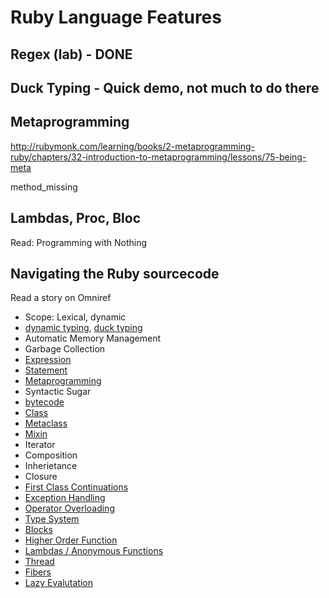 # Ruby Language Features

## Regex (lab) - DONE

## Duck Typing - Quick demo, not much to do there

## Metaprogramming

http://rubymonk.com/learning/books/2-metaprogramming-ruby/chapters/32-introduction-to-metaprogramming/lessons/75-being-meta

method_missing

## Lambdas, Proc, Bloc

Read: Programming with Nothing

## Navigating the Ruby sourcecode

Read a story on Omniref






- Scope: Lexical, dynamic
- [dynamic typing](http://en.wikipedia.org/wiki/Dynamic_typing), [duck typing](http://en.wikipedia.org/wiki/Duck_typing)
- Automatic Memory Management
- Garbage Collection
- [Expression](http://en.wikipedia.org/wiki/Expression_(programming))
- [Statement](http://en.wikipedia.org/wiki/Statement_(programming))
- [Metaprogramming](http://en.wikipedia.org/wiki/Metaprogramming)
- Syntactic Sugar
- [bytecode](http://en.wikipedia.org/wiki/Bytecode)
- [Class](http://en.wikipedia.org/wiki/Class_(computer_science))
- [Metaclass](http://en.wikipedia.org/wiki/Metaclass)
- [Mixin](http://en.wikipedia.org/wiki/Mixin)
- Iterator
- Composition
- Inherietance
- Closure
- [First Class Continuations](http://en.wikipedia.org/wiki/First-class_continuation)
- [Exception Handling](http://en.wikipedia.org/wiki/Exception_handling)
- [Operator Overloading](http://en.wikipedia.org/wiki/Operator_overloading)
- [Type System](http://en.wikipedia.org/wiki/Type_system)
- [Blocks](http://en.wikipedia.org/wiki/Ruby_(programming_language)#Blocks_and_iterators)
- [Higher Order Function](http://en.wikipedia.org/wiki/Higher-order_function)
- [Lambdas / Anonymous Functions](http://en.wikipedia.org/wiki/Anonymous_function)
- [Thread](http://en.wikipedia.org/wiki/Thread_(computer_science))
- [Fibers](http://en.wikipedia.org/wiki/Fiber_(computer_science))
- [Lazy Evalutation](http://en.wikipedia.org/wiki/Lazy_evaluation)

